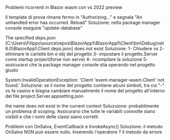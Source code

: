 Problemi ricorrenti in Blazor wasm con vs 2022 preview

Il template di prova rimane fermo in "Authorizing..." e segnala "An unhandled error has occurred. Reload"
Soluzione: nella package manager console eseguire "update-database"

The specified deps.json [C:\Users\Filippo\source\repos\BlazorApp1\BlazorApp1\Client\bin\Debug\net6.0\BlazorApp1.Client.deps.json] does not exist
Soluzione:
1- Chiudere vs
2- eliminare le cartelle bin e obj del progetto
3- impostare il progetto.Server come startup project(forse non serve)
4- ricompilare la soluzione
5- assicurarsi che la package manager console stia operando nel progetto giusto

System.InvalidOperationException: 'Client 'event-manager-wasm.Client' not found.'
Soluzione: se il nome del progetto contiene alcuni simboli, tra cui "-" vs fa casino e bisgna cambiare manualmente il nome del progetto all'interno del file project.Server.appsetting.json

the name does not exist in the current context
Soluzuione: probabilmente un problema di scoping. Assicurarsi che tutte le variabili coinvolte siano visibili e che i nomi delle classi siano corretti

Problemi con OnSalva, EventCallback e InvokeAsync()
Soluzione: il metodo OnSalva NON può essere nullo. Inserendo l'operatore ? il metodo da errore

